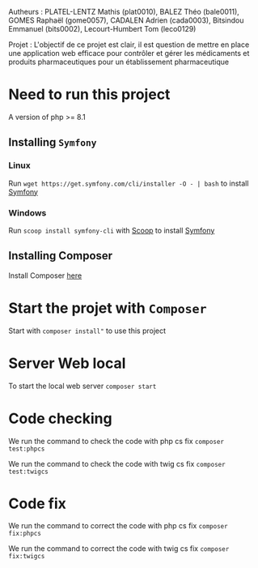 Autheurs : 
PLATEL-LENTZ Mathis (plat0010), 
BALEZ Théo (bale0011), 
GOMES Raphaël (gome0057), 
CADALEN Adrien (cada0003),
Bitsindou Emmanuel (bits0002),
Lecourt-Humbert Tom (leco0129)

Projet :
L'objectif de ce projet est clair, 
il est question de mettre en place une application web efficace pour contrôler
et gérer les médicaments et produits pharmaceutiques pour un établissement pharmaceutique

# Need to run this project

A version of php >= 8.1

## Installing `Symfony`

### Linux

Run `wget https://get.symfony.com/cli/installer -O - | bash` to install [Symfony](https://symfony.com/) 

### Windows

Run `scoop install symfony-cli` with [Scoop](https://scoop.sh/) to install [Symfony](https://symfony.com/) 

## Installing Composer 

Install Composer [here](https://getcomposer.org/)

# Start the projet with `Composer`

Start with `composer install"` to use this project

# Server Web local

To start the local web server `composer start`

# Code checking

We run the command to check the code with php cs fix `composer test:phpcs`

We run the command to check the code with twig cs fix `composer test:twigcs`

# Code fix

We run the command to correct the code with php cs fix `composer fix:phpcs`

We run the command to correct the code with twig cs fix `composer fix:twigcs`